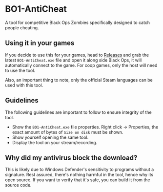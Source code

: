 # BO1-AntiCheat
A tool for competitive Black Ops Zombies specifically designed to catch people cheating.

## Using it in your games
If you decide to use this for your games, head to [Releases](https://github.com/BlackOpsOne/BO1-AntiCheat/releases/latest) and grab the latest `BO1-AntiCheat.exe` file and open it along side Black Ops, it will automatically connect to the game. For coop games, only the host will need to use the tool.

Also, an important thing to note, only the official Steam languages can be used with this tool.

## Guidelines
The following guidelines are important to follow to ensure integrity of the tool.
- Show the `BO1-AntiCheat.exe` file properties. Right click → Properties, the exact amount of bytes of `Size on disk` must be shown.
- Show yourself opening the same tool.
- Display the tool on your stream/recording.

## Why did my antivirus block the download?
This is likely due to Windows Defender's sensitivity to programs without a signature. Rest assured, there's nothing harmful in the tool, hence why its open source. If you want to verify that it's safe, you can build it from the source code.